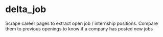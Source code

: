 # delta_job
Scrape career pages to extract open job / internship positions. Compare them to previous openings to know if a company has posted new jobs
